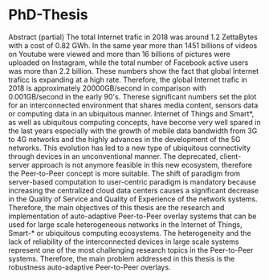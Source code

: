 # PhD-Thesis
Abstract (partial)
The total Internet trafic in 2018 was around 1.2 ZettaBytes with a cost of 0.82
GWh. In the same year more than 1451 billions of videos on Youtube were viewed
and more than 16 billions of pictures were uploaded on Instagram, while the total
number of Facebook active users was more than 2.2 billion. These numbers show
the fact that global Internet traficc is expanding at a high rate. Therefore, the
global Internet trafic in 2018 is approximately 20000GB/second in comparison
with 0.001GB/second in the early 90's. Therese significant numbers set the plot
for an interconnected environment that shares media content, sensors data or
computing data in an ubiquitous manner. Internet of Things and Smart*, as well
as ubiquitous computing concepts, have become very well spared in the last years
especially with the growth of mobile data bandwidth from 3G to 4G networks and
the highly advances in the development of the 5G networks. This evolution has
led to a new type of ubiquitous connectivity through devices in an unconventional
manner. The deprecated, client-server approach is not anymore feasible in this
new ecosystem, therefore the Peer-to-Peer concept is more suitable.
The shift of paradigm from server-based computation to user-centric paradigm
is mandatory because increasing the centralized cloud data centers causes a
significant decrease in the Quality of Service and Quality of Experience of the
network systems. Therefore, the main objectives of this thesis are the research
and implementation of auto-adaptive Peer-to-Peer overlay systems that can be
used for large scale heterogeneous networks in the Internet of Things, Smart-*
or ubiquitous computing ecosystems. The heterogeneity and the lack of
reliability of the interconnected devices in large scale systems represent one of
the most challenging research topics in the Peer-to-Peer systems. Therefore, the
main problem addressed in this thesis is the robustness auto-adaptive
Peer-to-Peer overlays.
